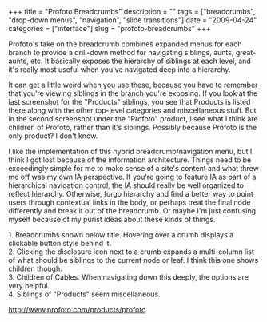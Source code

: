 +++
title = "Profoto Breadcrumbs"
description = ""
tags = ["breadcrumbs", "drop-down menus", "navigation", "slide transitions"]
date = "2009-04-24"
categories = ["interface"]
slug = "profoto-breadcrumbs"
+++


<p>Profoto's take on the breadcrumb combines expanded menus for each branch to provide a drill-down method for navigating siblings, aunts, great-aunts, etc. It basically exposes the hierarchy of siblings at each level, and it's really most useful when you've navigated deep into a hierarchy. </p>
<p>It can get a little weird when you use these, because you have to remember that you're viewing siblings in the branch you're exposing. If you look at the last screenshot for the "Products" siblings, you see that Products is listed there along with the other top-level categories and miscellaneous stuff. But in the second screenshot under the "Profoto" product, I see what I think are children of Profoto, rather than it's siblings. Possibly because Profoto is the only product? I don't know.</p>
<p>I like the implementation of this hybrid breadcrumb/navigation menu, but I think I got lost because of the information architecture. Things need to be exceedingly simple for me to make sense of a site's content and what threw me off was my own IA perspective. If you're going to feature IA as part of a hierarchical navigation control, the IA should really be well organized to reflect hierarchy. Otherwise, forgo hierarchy and find a better way to point users through contextual links in the body, or perhaps treat the final node differently and break it out of the breadcrumb. Or maybe I'm just confusing myself because of my purist ideas about these kinds of things.</p>
<div id="screens-full" class="clear"><div class="caption">1. Breadcrumbs shown below title. Hovering over a crumb displays a clickable button style behind it.</div><div class="fullimg clear"><a href="//konigi.com/media/interface/profoto-breadcrumbs-1.png" class="group" rel="group" title="1. Breadcrumbs shown below title. Hovering over a crumb displays a clickable button style behind it."><img src="//konigi.com/media/interface/profoto-breadcrumbs-1.png" alt="" class="img-responsive"></a></div></div><div id="screens-full" class="clear"><div class="caption">2. Clicking the disclosure icon next to a crumb expands a multi-column list of what should be siblings to the current node or leaf. I think this one shows children though.</div><div class="fullimg clear"><a href="//konigi.com/media/interface/profoto-breadcrumbs-2.png" class="group" rel="group" title="2. Clicking the disclosure icon next to a crumb expands a multi-column list of what should be siblin..."><img src="//konigi.com/media/interface/profoto-breadcrumbs-2.png" alt="" class="img-responsive"></a></div></div><div id="screens-full" class="clear"><div class="caption">3.  Children of Cables. When navigating down this deeply, the options are very helpful.</div><div class="fullimg clear"><a href="//konigi.com/media/interface/profoto-breadcrumbs-3.png" class="group" rel="group" title="3.  Children of Cables. When navigating down this deeply, the options are very helpful."><img src="//konigi.com/media/interface/profoto-breadcrumbs-3.png" alt="" class="img-responsive"></a></div></div><div id="screens-full" class="clear"><div class="caption">4. Siblings of &quot;Products&quot; seem miscellaneous.</div><div class="fullimg clear"><a href="//konigi.com/media/interface/profoto-breadcrumbs-4.png" class="group" rel="group" title="4. Siblings of &quot;Products&quot; seem miscellaneous."><img src="//konigi.com/media/interface/profoto-breadcrumbs-4.png" alt="" class="img-responsive"></a></div></div>        
<p><a href="http://www.profoto.com/products/profoto">http://www.profoto.com/products/profoto</a></p>

